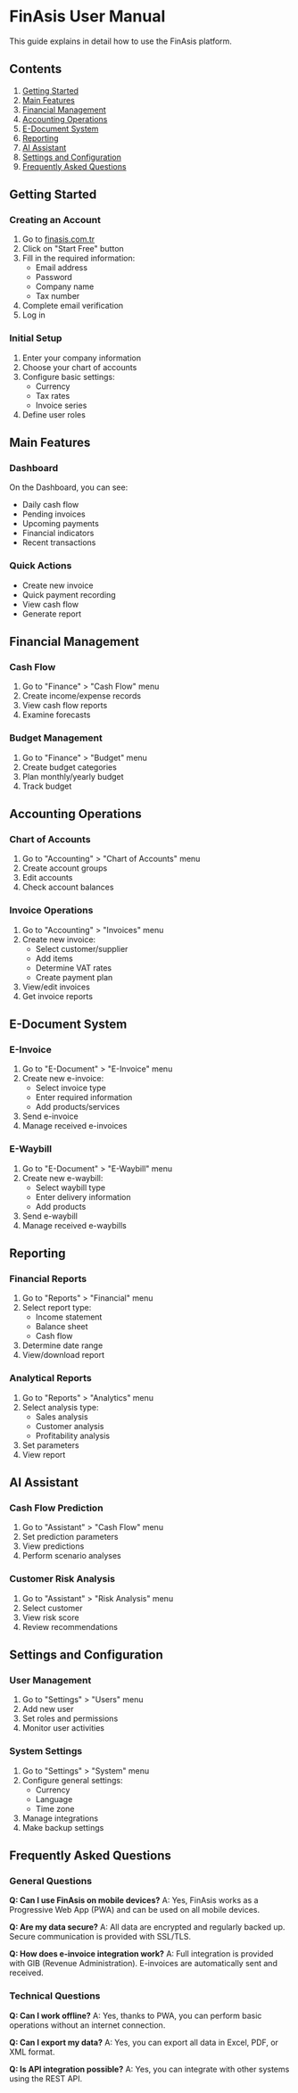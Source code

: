 # FinAsis User Manual

This guide explains in detail how to use the FinAsis platform.

## Contents

1. [Getting Started](#getting-started)
2. [Main Features](#main-features)
3. [Financial Management](#financial-management)
4. [Accounting Operations](#accounting-operations)
5. [E-Document System](#e-document-system)
6. [Reporting](#reporting)
7. [AI Assistant](#ai-assistant)
8. [Settings and Configuration](#settings-and-configuration)
9. [Frequently Asked Questions](#frequently-asked-questions)

## Getting Started

### Creating an Account

1. Go to [finasis.com.tr](https://finasis.com.tr)
2. Click on "Start Free" button
3. Fill in the required information:
   - Email address
   - Password
   - Company name
   - Tax number
4. Complete email verification
5. Log in

### Initial Setup

1. Enter your company information
2. Choose your chart of accounts
3. Configure basic settings:
   - Currency
   - Tax rates
   - Invoice series
4. Define user roles

## Main Features

### Dashboard

On the Dashboard, you can see:
- Daily cash flow
- Pending invoices
- Upcoming payments
- Financial indicators
- Recent transactions

### Quick Actions

- Create new invoice
- Quick payment recording
- View cash flow
- Generate report

## Financial Management

### Cash Flow

1. Go to "Finance" > "Cash Flow" menu
2. Create income/expense records
3. View cash flow reports
4. Examine forecasts

### Budget Management

1. Go to "Finance" > "Budget" menu
2. Create budget categories
3. Plan monthly/yearly budget
4. Track budget

## Accounting Operations

### Chart of Accounts

1. Go to "Accounting" > "Chart of Accounts" menu
2. Create account groups
3. Edit accounts
4. Check account balances

### Invoice Operations

1. Go to "Accounting" > "Invoices" menu
2. Create new invoice:
   - Select customer/supplier
   - Add items
   - Determine VAT rates
   - Create payment plan
3. View/edit invoices
4. Get invoice reports

## E-Document System

### E-Invoice

1. Go to "E-Document" > "E-Invoice" menu
2. Create new e-invoice:
   - Select invoice type
   - Enter required information
   - Add products/services
3. Send e-invoice
4. Manage received e-invoices

### E-Waybill

1. Go to "E-Document" > "E-Waybill" menu
2. Create new e-waybill:
   - Select waybill type
   - Enter delivery information
   - Add products
3. Send e-waybill
4. Manage received e-waybills

## Reporting

### Financial Reports

1. Go to "Reports" > "Financial" menu
2. Select report type:
   - Income statement
   - Balance sheet
   - Cash flow
3. Determine date range
4. View/download report

### Analytical Reports

1. Go to "Reports" > "Analytics" menu
2. Select analysis type:
   - Sales analysis
   - Customer analysis
   - Profitability analysis
3. Set parameters
4. View report

## AI Assistant

### Cash Flow Prediction

1. Go to "Assistant" > "Cash Flow" menu
2. Set prediction parameters
3. View predictions
4. Perform scenario analyses

### Customer Risk Analysis

1. Go to "Assistant" > "Risk Analysis" menu
2. Select customer
3. View risk score
4. Review recommendations

## Settings and Configuration

### User Management

1. Go to "Settings" > "Users" menu
2. Add new user
3. Set roles and permissions
4. Monitor user activities

### System Settings

1. Go to "Settings" > "System" menu
2. Configure general settings:
   - Currency
   - Language
   - Time zone
3. Manage integrations
4. Make backup settings

## Frequently Asked Questions

### General Questions

**Q: Can I use FinAsis on mobile devices?**
A: Yes, FinAsis works as a Progressive Web App (PWA) and can be used on all mobile devices.

**Q: Are my data secure?**
A: All data are encrypted and regularly backed up. Secure communication is provided with SSL/TLS.

**Q: How does e-invoice integration work?**
A: Full integration is provided with GIB (Revenue Administration). E-invoices are automatically sent and received.

### Technical Questions

**Q: Can I work offline?**
A: Yes, thanks to PWA, you can perform basic operations without an internet connection.

**Q: Can I export my data?**
A: Yes, you can export all data in Excel, PDF, or XML format.

**Q: Is API integration possible?**
A: Yes, you can integrate with other systems using the REST API. 